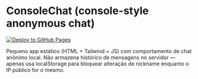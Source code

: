 # ConsoleChat (console-style anonymous chat)

[![Deploy to GitHub Pages](https://github.com/w1llsystems/consolechat/actions/workflows/deploy.yml/badge.svg)](https://github.com/w1llsystems/consolechat/actions/workflows/deploy.yml)

Pequeno app estático (HTML + Tailwind + JS) com comportamento de chat anônimo local. Não armazena histórico de mensagens no servidor — apenas usa localStorage para bloquear alteração de nickname enquanto o IP público for o mesmo.
